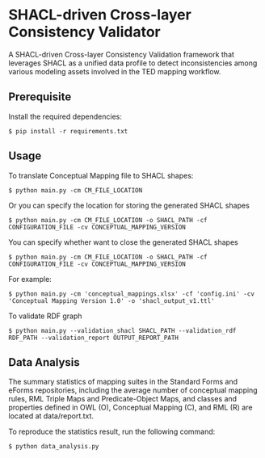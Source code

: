 # SHACL-driven Cross-layer Consistency Validator

A SHACL-driven Cross-layer Consistency Validation framework that leverages SHACL as a unified data profile to detect inconsistencies among various modeling assets involved in the TED mapping workflow.


## Prerequisite

Install the required dependencies:

```
$ pip install -r requirements.txt
```

## Usage

To translate Conceptual Mapping file to SHACL shapes:

```
$ python main.py -cm CM_FILE_LOCATION 
```

Or you can specify the location for storing the generated SHACL shapes

```
$ python main.py -cm CM_FILE_LOCATION -o SHACL_PATH -cf CONFIGURATION_FILE -cv CONCEPTUAL_MAPPING_VERSION
```
You can specify whether want to close the generated SHACL shapes

```
$ python main.py -cm CM_FILE_LOCATION -o SHACL_PATH -cf CONFIGURATION_FILE -cv CONCEPTUAL_MAPPING_VERSION 
```
For example: 
```
$ python main.py -cm 'conceptual_mappings.xlsx' -cf 'config.ini' -cv 'Conceptual Mapping Version 1.0' -o 'shacl_output_v1.ttl'
```

To validate RDF graph

```
$ python main.py --validation_shacl SHACL_PATH --validation_rdf RDF_PATH --validation_report OUTPUT_REPORT_PATH
```

## Data Analysis
The summary statistics of mapping suites in the Standard Forms and eForms repositories, 
including the average number of conceptual mapping rules, 
RML Triple Maps and Predicate-Object Maps, and classes and properties 
defined in OWL (O), Conceptual Mapping (C), and RML (R) 
are located at data/report.txt. 

To reproduce the statistics result, run the following command:

```
$ python data_analysis.py 
```